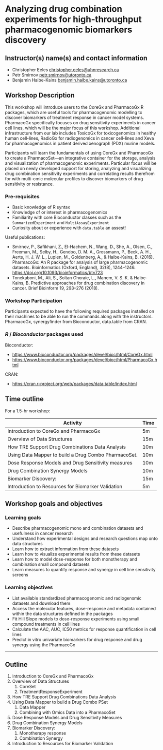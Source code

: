 # Analyzing drug combination experiments for high-throughput pharmacogenomic biomarkers discovery

## Instructor(s) name(s) and contact information

* Christopher Eeles <christopher.eeles@uhnresearch.ca>
* Petr Smirnov <petr.smirnov@utoronto.ca>
* Benjamin Haibe-Kains <benjamin.haibe.kains@utoronto.ca>

## Workshop Description
This workshop will introduce users to the CoreGx and PharmacoGx R packages,
which are useful tools for pharmacogenomic modelling to discover biomarkers of
treatment response in cancer model systems. PharmacoGx specifically focuses on
drug sensitivity experiments in cancer cell lines, which will be the major
focus of this workshop. Additional infrastructure from our lab includes
ToxicoGx for toxicogenomics in healthy human cell-lines, RadioGx for
radiogenomics in cancer cell-lines and Xeva for pharmacogenomics in patient
derived xenograph (PDX) murine models.

Participants will learn the fundamentals of using CoreGx and PharmacoGx to
create a PharmacoSet&mdash;an integrative container for the storage, analysis and
visualization of pharmacogenomic experiments. Particular focus will be placed
on newly developed support for storing, analyzing and visualizing drug
combination sensitivity experiments and correlating results therefrom for
with multi-omic molecular profiles to discover biomarkers of drug sensitivity
or resistance.

### Pre-requisites
* Basic knowledge of R syntax
* Knowledge of or interest in pharmacogenomics
* Familiarity with core Bioconductor classes such as the `SummarizedExperiment` and `MultiAssayExperiment`
* Curiosity about or experience with `data.table` an assest!


Useful publications:

* Smirnov, P., Safikhani, Z., El-Hachem, N., Wang, D., She, A., Olsen, C., Freeman, M., Selby, H., Gendoo, D. M. A., Grossmann, P., Beck, A. H., Aerts, H. J. W. L., Lupien, M., Goldenberg, A., & Haibe-Kains, B. (2016). PharmacoGx: An R package for analysis of large pharmacogenomic datasets. Bioinformatics (Oxford, England), 32(8), 1244–1246. https://doi.org/10.1093/bioinformatics/btv723
* Tonekaboni, M., Ali, S., Soltan Ghoraie, L., Manem, V. S. K. & Haibe-Kains, B. Predictive approaches for drug combination discovery in cancer. Brief Bioinform 19, 263–276 (2018).



### Workshop Participation

Participants expected to have the following required packages installed on their machines to be able to run the commands along with the instructors.
PharmacoGx, synergyfinder from Bioconductor, data.table from CRAN.
<!-- The workshop will be presented as a set of analysis steps to be replicated by the learners, with instructors available to explain the why and how of applying these functions to the given datasets. Learners will write analysis scripts as well as use interactive commands to explore the generated data structures and results. Learners will then brainstorm potential applications of the analysis results in their field as well as comment on use case examples presented by the instructors on research in our lab. -->

### _R_ / _Bioconductor_ packages used

Bioconductor:

* https://www.bioconductor.org/packages/devel/bioc/html/CoreGx.html
* https://www.bioconductor.org/packages/devel/bioc/html/PharmacoGx.html

CRAN:

* https://cran.r-project.org/web/packages/data.table/index.html

## Time outline

For a 1.5-hr workshop:

| Activity                                                   | Time |
|------------------------------------------------------------|------|
| Introduction to CoreGx and PharmacoGx                      |  5m  |
| Overview of Data Structures                                |  15m |
| How TRE Support Drug Combinations Data Analysis            |  10m |
| Using Data Mapper to build a Drug Combo PharmacoSet.       |  10m |
| Dose Response Models and Drug Sensitivity measures         |  10m |
| Drug Combination Synergy Models                            |  10m |
| Biomarker Discovery:                                       |  15m |
| Introduction to Resources for Biomarker Validation         |  5m  |


## Workshop goals and objectives

### Learning goals

* Describe pharmacogenomic mono and combination datasets and usefulness in cancer research
* Understand how experimental designs and research questions map onto data structures
* Learn how to extract information from these datasets
* Learn how to visualize experimental results from these datasets
* Learn how to model dose-response for both monotherapy and combination small compound datasets
* Learn measures to quantify response and synergy in cell line sensitivity screens

### Learning objectives

* List available standardized pharmacogenomic and radiogenomic datasets and download them
* Access the molecular features, dose-response and metadata contained within the data structures defined in the packages
* Fit Hill Slope models to dose-response experiments using small compound treatments in cell lines
* Calculate the AAC, AUC, IC50 metrics for response quantification in cell lines
* Predict in vitro univariate biomarkers for drug response and drug synergy using the PharmacoGx

---
## Outline

1. Introduction to CoreGx and PharmacoGx
2. Overview of Data Structures
   1. CoreSet
   2. TreatmentResponseExperiment
3. How TRE Support Drug Combinations Data Analysis
4. Using Data Mapper to build a Drug Combo PSet
   1. Data Mapper
   2. Combining with Omics Data into a PharmacoSet
5. Dose Response Models and Drug Sensitivity Measures
6. Drug Combination Synergy Models
7. Biomarker Discovery:
    1. Monotherapy response
    2. Combination Synergy
8. Introduction to Resources for Biomarker Validation